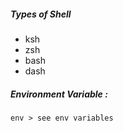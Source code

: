 ##### Types of Shell
* ksh
* zsh
* bash
* dash

##### Environment Variable : 
```
env > see env variables
```
